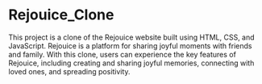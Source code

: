 # Rejouice_Clone
This project is a clone of the Rejouice website built using HTML, CSS, and JavaScript. Rejouice is a platform for sharing joyful moments with friends and family. With this clone, users can experience the key features of Rejouice, including creating and sharing joyful memories, connecting with loved ones, and spreading positivity.
